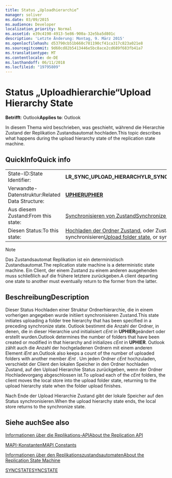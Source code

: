 ```yaml
---
title: Status „Uploadhierarchie“
manager: soliver
ms.date: 03/09/2015
ms.audience: Developer
localization_priority: Normal
ms.assetid: e39c4198-4913-5e86-900a-32e5ba5d801c
description: 'Letzte Änderung: Montag, 9. März 2015'
ms.openlocfilehash: d53790cb51b660c781190cf41ca317c823a021e8
ms.sourcegitcommit: 9d60cd82b5413446e5bc8ace2cd689f683fb41a7
ms.translationtype: MT
ms.contentlocale: de-DE
ms.lasthandoff: 06/11/2018
ms.locfileid: "19795809"
---
```

# <a name="upload-hierarchy-state"></a><span data-ttu-id="15014-103">Status „Uploadhierarchie“</span><span class="sxs-lookup"><span data-stu-id="15014-103">Upload Hierarchy State</span></span>

  
  
<span data-ttu-id="15014-104">**Betrifft**: Outlook</span><span class="sxs-lookup"><span data-stu-id="15014-104">**Applies to**: Outlook</span></span> 
  
 <span data-ttu-id="15014-105">In diesem Thema wird beschrieben, was geschieht, während die Hierarchie Zustand der Replikation Zustandsautomat hochladen.</span><span class="sxs-lookup"><span data-stu-id="15014-105">This topic describes what happens during the upload hierarchy state of the replication state machine.</span></span> 
  
## <a name="quick-info"></a><span data-ttu-id="15014-106">QuickInfo</span><span class="sxs-lookup"><span data-stu-id="15014-106">Quick info</span></span>

|||
|:-----|:-----|
|<span data-ttu-id="15014-107">State-ID:</span><span class="sxs-lookup"><span data-stu-id="15014-107">State Identifier:</span></span>  <br/> |<span data-ttu-id="15014-108">**LR_SYNC_UPLOAD_HIERARCHY**</span><span class="sxs-lookup"><span data-stu-id="15014-108">**LR_SYNC_UPLOAD_HIERARCHY**</span></span> <br/> |
|<span data-ttu-id="15014-109">Verwandte-Datenstruktur:</span><span class="sxs-lookup"><span data-stu-id="15014-109">Related Data Structure:</span></span>  <br/> |<span data-ttu-id="15014-110">**[UPHIER](uphier.md)**</span><span class="sxs-lookup"><span data-stu-id="15014-110">**[UPHIER](uphier.md)**</span></span> <br/> |
|<span data-ttu-id="15014-111">Aus diesem Zustand:</span><span class="sxs-lookup"><span data-stu-id="15014-111">From this state:</span></span>  <br/> |[<span data-ttu-id="15014-112">Synchronisieren von Zustand</span><span class="sxs-lookup"><span data-stu-id="15014-112">Synchronize state</span></span>](synchronize-state.md) <br/> |
|<span data-ttu-id="15014-113">Diesen Status:</span><span class="sxs-lookup"><span data-stu-id="15014-113">To this state:</span></span>  <br/> |<span data-ttu-id="15014-114">[Hochladen der Ordner Zustand](upload-folder-state.md), oder Zustand synchronisieren</span><span class="sxs-lookup"><span data-stu-id="15014-114">[Upload folder state](upload-folder-state.md), or synchronize state</span></span>  <br/> |
   
> [!NOTE]
> <span data-ttu-id="15014-115">Das Zustandsautomat Replikation ist ein deterministisch Zustandsautomat.</span><span class="sxs-lookup"><span data-stu-id="15014-115">The replication state machine is a deterministic state machine.</span></span> <span data-ttu-id="15014-116">Ein Client, der einem Zustand zu einem anderen ausgehenden muss schließlich auf die frühere letztere zurückgeben.</span><span class="sxs-lookup"><span data-stu-id="15014-116">A client departing one state to another must eventually return to the former from the latter.</span></span> 
  
## <a name="description"></a><span data-ttu-id="15014-117">Beschreibung</span><span class="sxs-lookup"><span data-stu-id="15014-117">Description</span></span>

<span data-ttu-id="15014-118">Dieser Status Hochladen einer Struktur Ordnerhierarchie, die in einem vorherigen angegeben wurde initiiert synchronisieren Zustand.</span><span class="sxs-lookup"><span data-stu-id="15014-118">This state initiates uploading a folder tree hierarchy that has been specified in a preceding synchronize state.</span></span> <span data-ttu-id="15014-119">Outlook bestimmt die Anzahl der Ordner, in denen, die in dieser Hierarchie und initialisiert *cEnt* in **UPHIER**geändert oder erstellt wurden.</span><span class="sxs-lookup"><span data-stu-id="15014-119">Outlook determines the number of folders that have been created or modified in that hierarchy and initializes  *cEnt*  in **UPHIER**.</span></span> <span data-ttu-id="15014-120">Outlook zählt auch die Anzahl der hochgeladenen Ordnern mit einem anderen Element *iEnt* an.</span><span class="sxs-lookup"><span data-stu-id="15014-120">Outlook also keeps a count of the number of uploaded folders with another member  *iEnt*  .</span></span> <span data-ttu-id="15014-121">Um jeden Ordner *cEnt* hochzuladen, verschiebt der Client den lokalen Speicher in den Ordner hochladen Zustand, auf den Upload Hierarchie Status zurückgeben, wenn der Ordner Hochladevorgang abgeschlossen ist.</span><span class="sxs-lookup"><span data-stu-id="15014-121">To upload each of the  *cEnt*  folders, the client moves the local store into the upload folder state, returning to the upload hierarchy state when the folder upload finishes.</span></span> 
  
<span data-ttu-id="15014-122">Nach Ende der Upload Hierarchie Zustand gibt der lokale Speicher auf den Status synchronisieren.</span><span class="sxs-lookup"><span data-stu-id="15014-122">When the upload hierarchy state ends, the local store returns to the synchronize state.</span></span>
  
## <a name="see-also"></a><span data-ttu-id="15014-123">Siehe auch</span><span class="sxs-lookup"><span data-stu-id="15014-123">See also</span></span>



[<span data-ttu-id="15014-124">Informationen über die Replikations-API</span><span class="sxs-lookup"><span data-stu-id="15014-124">About the Replication API</span></span>](about-the-replication-api.md)
  
[<span data-ttu-id="15014-125">MAPI-Konstanten</span><span class="sxs-lookup"><span data-stu-id="15014-125">MAPI Constants</span></span>](mapi-constants.md)
  
[<span data-ttu-id="15014-126">Informationen über den Replikationszustandsautomaten</span><span class="sxs-lookup"><span data-stu-id="15014-126">About the Replication State Machine</span></span>](about-the-replication-state-machine.md)
  
[<span data-ttu-id="15014-127">SYNCSTATE</span><span class="sxs-lookup"><span data-stu-id="15014-127">SYNCSTATE</span></span>](syncstate.md)

